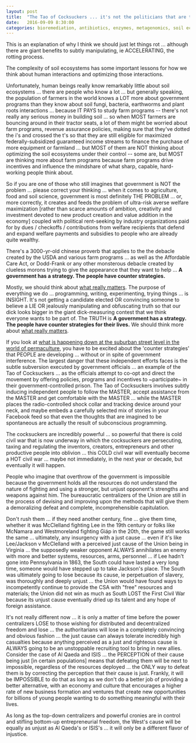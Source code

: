 ```yaml
---
layout: post
title:  "The Tao of Cocksuckers ... it's not the politicians that are the problem; it's the LAZY people who put their faith in politicians and governments."
date:   2016-09-09 8:30:00
categories: bioremediation, antibiotics, enzymes, metagenomics, soil ecosystems
---
```

This is an explanation of why I think we should just let things rot ... although there are giant benefits to subtly manipulating, ie ACCELERATING, the rotting process.

The complexity of soil ecosystems has some important lessons for how we think about human interactions and optimizing those interactions.

Unfortunately, human beings really know remarkably little about soil ecosystems ... there are people who know a lot ... but generally speaking, the population of farmers in the world knows a LOT more about government programs than they know about soil fungi, bacteria, earthworms and plant roots interactions ... because IT PAYS to study farm programs -- there's not really any serious money in building soil ... so when MOST farmers are bouncing around in their tractor seats, a lot of them might be worried about farm programs, revenue assurance policies, making sure that they've dotted the i's and crossed the t's so that they are still eligible for maximized federally-subsidized guaranteed income streams to finance the purchase of more equipment or farmland ... but MOST of them are NOT thinking about optimizing the soil ecosystems under their control -- some are, but MOST are thinking more about farm programs because farm programs drive incentives and influence the mindshare of what sharp, capable, hard-working people think about.

So if you are one of those who still imagines that government is NOT the problem ... please correct your thinking ... when it comes to agriculture, food and soil science, government is most definitely THE PROBLEM ... or, more correctly, it creates and feeds the problem of ultra-risk averse welfare maximization [rather than scarce amounts of ambition, creativity and investment devoted to new product creation and value addition in the economy] coupled with political rent-seeking by industry organizations paid for by dues / checkoffs / contributions from welfare recipients that defend and expand welfare payments and subsidies to people who are already quite wealthy.  

There's a 3000-yr-old chinese proverb that applies to the the debacle created by the USDA and various farm programs ... as well as the Affordable Care Act, or Dodd-Frank or any other monsterous debacle created by clueless morons trying to give the appearance that they want to help ... **A government has a strategy. The people have counter strategies.**   

Mostly, we should think about [what really matters](https://www.youtube.com/playlist?list=PLElrASo3VHBxt9zg3oRoKSqmyiCHct4Ai).  The purpose of everything we do ... programming, writing, experimenting, trying things ... is INSIGHT. It's not getting a candidate elected OR convincing someone to believe a LIE OR jealously manipulating and obfuscating truth so that our dick looks bigger in the giant dick-measuring contest that we think everyone wants to be part of. The TRUTH is  **A government has a strategy. The people have counter strategies for their lives.**  We should think more about [what really matters](https://www.youtube.com/playlist?list=PLElrASo3VHBxt9zg3oRoKSqmyiCHct4Ai).  

If you look at [what is happening down at the suburban street level in the world of permaculture](https://www.youtube.com/watch?v=s1BpauXRp6U), you have to be excited about the 'counter strategies' that PEOPLE are developing ... without or in spite of government interference.  The largest danger that these independent efforts faces is the subtle subversion executed by government officials ... an example of the Tao of Cocksuckers ... as the officials attempt to co-opt and direct the movement by offering policies, programs and incentives to ~participate~ in their government-controlled prison.  The Tao of Cocksuckers involves subtly inducing independent people to follow the MASTER, accept assistance from the MASTER and get comfortable with the MASTER ... while the MASTER places the radio-controlled shock collar and tracking device around your neck, and maybe embeds a carefully selected mix of stories in your Facebook feed so that even the thoughts that are imagined to be spontaneous are actually the result of subconscious programming.

The cocksuckers are incredibly powerful ... so powerful that there is cold civil war that is now underway in which the cocksuckers are persecuting, taxing and regulating the inventors, creators, entrepreneurs and other productive people into oblivion ... this COLD civil war will eventually become a HOT civil war ... maybe not immediately, in the next year or decade, but eventually it will happen.

People who imagine that overthrow of the government is impossible because the government holds all the resources do not understand the nature of fighting and using a stronger, but unjust opponent's strengths and weapons against him. The bureaucratic centralizers of the Union are still in the process of devising and improving upon the methods that will give them a demoralizing defeat and complete, incomprehensible capitulation.

Don't rush them ... if they need another century, fine ... give them time, whether it was McClelland fighting Lee in the 19th century or folks like McNamara and Westmoreland fighting Giáp in the 20th, the game still works the same ... ultimately, any insurgency with a just cause ... even if it's like Lee/Jackson v McClelland with a perceived just cause of the Union being in Virginia ... the supposedly weaker opponent ALWAYS annihilates an enemy with more and better systems, resources, arms, personnel ... if Lee hadn't gone into Pennsylvania in 1863, the South could have lasted a very long time, someone would have stepped up to take Jackson's place. The South was ultimately going to lose because its cause, ie perpetuation of slavery, was thoroughly and deeply unjust ... the Union would have found ways to incompetently continue to provide the CSA with "free" resources and materials; the Union did not win as much as South LOST the First Civil War because its unjust cause eventually dried up its talent and any hope of foreign assistance.

It's not really different now ... it is only a matter of time before the power centralizers LOSE to those wishing for distributed and decentralized freedom and lose ... the authoritarians will lose in a completely convincing and obvious fashion ... the just cause can always tolerate incredibly high casualties because anything perceived as a just and righteous cause is ALWAYS going to be an unstoppable recruiting tool to bring in new allies. Consider the case of Al Qaeda and ISIS ... the PERCEPTION of their cause being just [in certain populations] means that defeating them will be next to impossible, regardless of the resources deployed ... the ONLY way to defeat them is by correcting the perception that their cause is just. Frankly, it will be IMPOSSIBLE to do that as long as we don't do a better job of providing a better alternative, with an economy and culture that encourages a higher rate of new business formation and ventures that create new opportunities for billions of young people wanting to do something meaningful with their lives.

As long as the top-down centralizers and powerful cronies are in control and stifling bottom-up entrepreneurial freedom, the West's cause will be equally as unjust as Al Qaeda's or ISIS's ... it will only be a different flavor of injustice.
